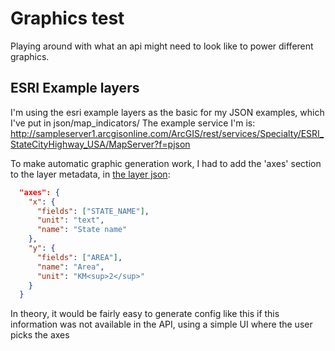 # Graphics test

Playing around with what an api might need to look like to power different graphics.

## ESRI Example layers

I'm using the esri example layers as the basic for my JSON examples, which I've
put in json/map_indicators/
The example service I'm is: http://sampleserver1.arcgisonline.com/ArcGIS/rest/services/Specialty/ESRI_StateCityHighway_USA/MapServer?f=pjson

To make automatic graphic generation work, I had to add the 'axes' section to the layer metadata, in [the layer json](json/map_indicators/ESRI_StateCityHighway_USA/MapServer/1.json):

```json 
  "axes": {
    "x": {
      "fields": ["STATE_NAME"],
      "unit": "text",
      "name": "State name"
    },
    "y": {
      "fields": ["AREA"],
      "name": "Area",
      "unit": "KM<sup>2</sup>"
    }
  }
```

In theory, it would be fairly easy to generate config like this if this information was not available in the API, using a simple UI where the user picks the axes
